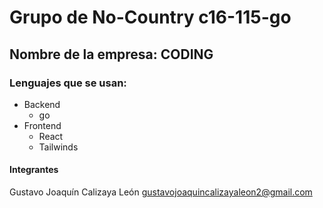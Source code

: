 # Grupo de No-Country c16-115-go

## Nombre de la empresa: CODING

### Lenguajes que se usan:

- Backend
  - go
- Frontend
  - React
  - Tailwinds

#### Integrantes

Gustavo Joaquín Calizaya León
gustavojoaquincalizayaleon2@gmail.com

